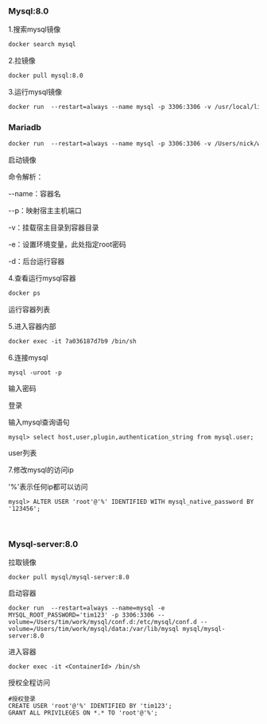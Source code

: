 ### Mysql:8.0

1.搜索mysql镜像

```dockerfile
docker search mysql
```

2.拉镜像

```dockerfile
docker pull mysql:8.0
```

 3.运行mysql镜像

```dockerfile
docker run  --restart=always --name mysql -p 3306:3306 -v /usr/local/lib/data:/var/lib/mysql -v /usr/local/lib/conf.d:/etc/mysql/conf.d -e MYSQL_ROOT_PASSWORD='zmkj123!@#' -e TZ=Asia/Shanghai -d mysql:8.0             
```

### Mariadb

```dockerfile
docker run  --restart=always --name mysql -p 3306:3306 -v /Users/nick/work/lib/mysql/data:/var/lib/mysql -v /Users/nick/work/lib/mysql/conf.d:/etc/mysql/conf.d -e MYSQL_ROOT_PASSWORD='zmkj123!@#' -d mariadb
```

启动镜像

命令解析：

--name：容器名

--p：映射宿主主机端口

-v：挂载宿主目录到容器目录

-e：设置环境变量，此处指定root密码

-d：后台运行容器

4.查看运行mysql容器

```dockerfile
docker ps
```

 运行容器列表

5.进入容器内部

```dockerfile
docker exec -it 7a036187d7b9 /bin/sh        
```

6.连接mysql

```mysql
mysql -uroot -p
```

输入密码

登录

输入mysql查询语句

```mysql
mysql> select host,user,plugin,authentication_string from mysql.user;              
```

user列表

7.修改mysql的访问ip

'%'表示任何ip都可以访问

```mysql
mysql> ALTER USER 'root'@'%' IDENTIFIED WITH mysql_native_password BY '123456';         
```

​     

### Mysql-server:8.0

拉取镜像

```docker
docker pull mysql/mysql-server:8.0
```

启动容器

```
docker run  --restart=always --name=mysql -e MYSQL_ROOT_PASSWORD='tim123' -p 3306:3306 --volume=/Users/tim/work/mysql/conf.d:/etc/mysql/conf.d --volume=/Users/tim/work/mysql/data:/var/lib/mysql mysql/mysql-server:8.0
```

进入容器

```
docker exec -it <ContainerId> /bin/sh
```

授权全程访问

```mysql
#授权登录
CREATE USER 'root'@'%' IDENTIFIED BY 'tim123';
GRANT ALL PRIVILEGES ON *.* TO 'root'@'%';
```

